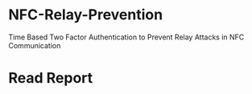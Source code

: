 # NFC-Relay-Prevention
Time Based Two Factor Authentication to Prevent Relay Attacks in NFC Communication          
# Read Report 
